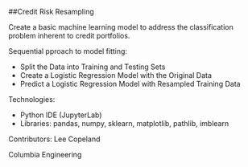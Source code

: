 ##Credit Risk Resampling

Create a basic machine learning model to address the classification problem inherent to credit portfolios.

Sequential pproach to model fitting:
* Split the Data into Training and Testing Sets
* Create a Logistic Regression Model with the Original Data
* Predict a Logistic Regression Model with Resampled Training Data

Technologies:
* Python IDE (JupyterLab)
* Libraries: pandas, numpy, sklearn, matplotlib, pathlib, imblearn 

Contributors:
Lee Copeland


Columbia Engineering
